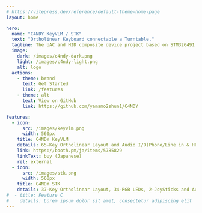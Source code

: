 ```yaml
---
# https://vitepress.dev/reference/default-theme-home-page
layout: home

hero:
  name: "C4NDY KeyVLM / STK"
  text: "Ortholinear Keyboard connectable a Turntable."
  tagline: The UAC and HID composite device project based on STM32G491.
  image:
    dark: /images/c4ndy-dark.png
    light: /images/c4ndy-light.png
    alt: logo
  actions:
    - theme: brand
      text: Get Started
      link: /features
    - theme: alt
      text: View on GitHub
      link: https://github.com/yamamo2shun1/C4NDY 

features:
  - icon:
      src: /images/keyvlm.png
      width: 560px
    title: C4NDY KeyVLM
    details: 65-Key Ortholinear Layout and Audio I/O(Phono/Line in & HP out).
    link: https://booth.pm/ja/items/5785829
    linkText: buy (Japanese)
    rel: external
  - icon:
      src: /images/stk.png
      width: 560px
    title: C4NDY STK
    details: 37-Key Ortholinear Layout, 34-RGB LEDs, 2-JoySticks and Audio I/O(Phono/Line in & HP out).
#  - title: Feature C
#    details: Lorem ipsum dolor sit amet, consectetur adipiscing elit
---
```


